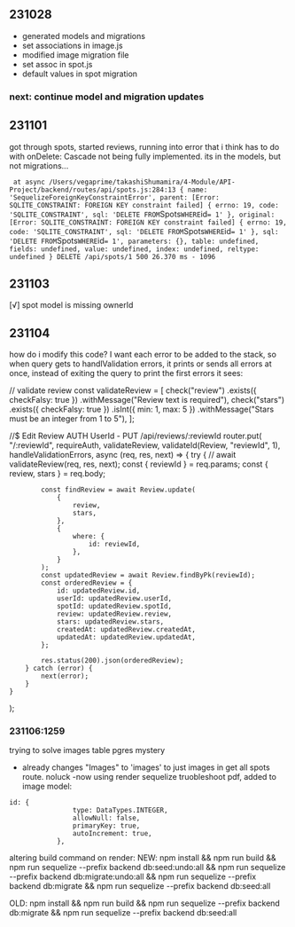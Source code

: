 ## 231028

- generated models and migrations
- set associations in image.js
- modified image migration file
- set assoc in spot.js
- default values in spot migration

### next: continue model and migration updates

## 231101

got through spots, started reviews, running into error that i think has to do with onDelete: Cascade not being fully implemented. its in the models, but not migrations...

` at async /Users/vegaprime/takashiShumamira/4-Module/API-Project/backend/routes/api/spots.js:284:13 {
  name: 'SequelizeForeignKeyConstraintError',
  parent: [Error: SQLITE_CONSTRAINT: FOREIGN KEY constraint failed] {
    errno: 19,
    code: 'SQLITE_CONSTRAINT',
    sql: 'DELETE FROM`Spots`WHERE`id`= 1'
  },
  original: [Error: SQLITE_CONSTRAINT: FOREIGN KEY constraint failed] {
    errno: 19,
    code: 'SQLITE_CONSTRAINT',
    sql: 'DELETE FROM`Spots`WHERE`id`= 1'
  },
  sql: 'DELETE FROM`Spots`WHERE`id`= 1',
  parameters: {},
  table: undefined,
  fields: undefined,
  value: undefined,
  index: undefined,
  reltype: undefined
}
DELETE /api/spots/1 500 26.370 ms - 1096`

## 231103

[√] spot model is missing ownerId

## 231104

how do i modify this code? I want each error to be added to the stack, so when query gets to handlValidation errors, it prints or sends all errors at once, instead of exiting the query to print the first errors it sees:

// validate review
const validateReview = [
check("review")
.exists({ checkFalsy: true })
.withMessage("Review text is required"),
check("stars")
.exists({ checkFalsy: true })
.isInt({ min: 1, max: 5 })
.withMessage("Stars must be an integer from 1 to 5"),
];

//$ Edit Review AUTH UserId - PUT /api/reviews/:reviewId
router.put(
"/:reviewId",
requireAuth,
validateReview,
validateId(Review, "reviewId", 1),
handleValidationErrors,
async (req, res, next) => {
try {
// await validateReview(req, res, next);
const { reviewId } = req.params;
const { review, stars } = req.body;

            const findReview = await Review.update(
                {
                    review,
                    stars,
                },
                {
                    where: {
                        id: reviewId,
                    },
                }
            );
            const updatedReview = await Review.findByPk(reviewId);
            const orderedReview = {
                id: updatedReview.id,
                userId: updatedReview.userId,
                spotId: updatedReview.spotId,
                review: updatedReview.review,
                stars: updatedReview.stars,
                createdAt: updatedReview.createdAt,
                updatedAt: updatedReview.updatedAt,
            };

            res.status(200).json(orderedReview);
        } catch (error) {
            next(error);
        }
    }

);

### 231106:1259

trying to solve images table pgres mystery

- already changes "Images" to 'images' to just images in get all spots route. noluck
  -now using render sequelize truobleshoot pdf, added to image model:

````
id: {
                type: DataTypes.INTEGER,
                allowNull: false,
                primaryKey: true,
                autoIncrement: true,
            },
````
altering build command on render:
NEW:
npm install && npm run build && npm run sequelize --prefix backend db:seed:undo:all && npm run sequelize --prefix backend db:migrate:undo:all && npm run sequelize --prefix backend db:migrate && npm run sequelize --prefix backend db:seed:all

OLD:
npm install && npm run build && npm run sequelize --prefix backend db:migrate && npm run sequelize --prefix backend db:seed:all
